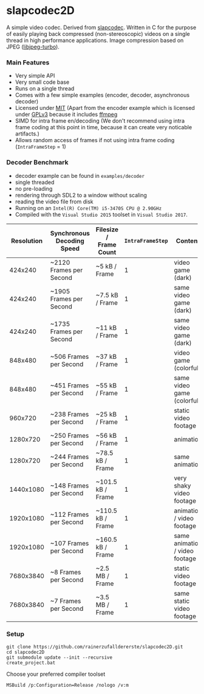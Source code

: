 # slapcodec2D
A simple video codec. Derived from [slapcodec](https://github.com/rainerzufalldererste/slapcodec). Written in C for the purpose of easily playing back compressed (non-stereoscopic) videos on a single thread in high performance applications. Image compression based on JPEG ([libjpeg-turbo](https://libjpeg-turbo.org/)).

### Main Features
- Very simple API
- Very small code base
- Runs on a single thread
- Comes with a few simple examples (encoder, decoder, asynchronous decoder)
- Licensed under [MIT](https://opensource.org/licenses/MIT) (Apart from the encoder example which is licensed under [GPLv3](https://www.gnu.org/licenses/quick-guide-gplv3.html) because it includes [ffmpeg](https://www.ffmpeg.org/)
- SIMD for intra frame en/decoding (We don't recommend using intra frame coding at this point in time, because it can create very noticable artifacts.)
- Allows random access of frames if not using intra frame coding (`IntraFrameStep` = 1)

### Decoder Benchmark
 - decoder example can be found in `examples/decoder`
 - single threaded
 - no pre-loading
 - rendering through SDL2 to a window without scaling
 - reading the video file from disk
 - Running on an `Intel(R) Core(TM) i5-3470S CPU @ 2.90GHz`
 - Compiled with the `Visual Studio 2015` toolset in `Visual Studio 2017`.

Resolution | Synchronous Decoding Speed | Filesize / Frame Count | `IntraFrameStep` | Content | Quality / IFrameQuality
-- | -- | -- | -- | -- | --
424x240 | ~2120 Frames per Second | ~5 kB / Frame | 1 | video game (dark) | 20 / -
424x240 | ~1905 Frames per Second | ~7.5 kB / Frame | 1 | same video game (dark) | 50 / -
424x240 | ~1735 Frames per Second | ~11 kB / Frame | 1 | same video game (dark) | 75 / -
848x480 | ~506 Frames per Second | ~37 kB / Frame | 1 | video game (colorful) | 50 / -
848x480 | ~451 Frames per Second | ~55 kB / Frame | 1 | same video game (colorful) | 75 / -
960x720 | ~238 Frames per Second | ~25 kB / Frame | 1 | static video footage | 75 / -
1280x720 | ~250 Frames per Second | ~56 kB / Frame | 1 | animation | 50 / -
1280x720 | ~244 Frames per Second | ~78.5 kB / Frame | 1 | same animation | 75 / -
1440x1080 | ~148 Frames per Second | ~101.5 kB / Frame | 1 | very shaky video footage | 75 / -
1920x1080 | ~112 Frames per Second | ~110.5 kB / Frame | 1 | animation / video footage | 50 / -
1920x1080 | ~107 Frames per Second | ~160.5 kB / Frame | 1 | same animation / video footage | 75 / -
7680x3840 | ~8 Frames per Second | ~2.5 MB / Frame | 1 | static video footage | 50 / -
7680x3840 | ~7 Frames per Second | ~3.5 MB / Frame | 1 | same static video footage | 75 / -

### Setup
```
git clone https://github.com/rainerzufalldererste/slapcodec2D.git
cd slapcodec2D
git submodule update --init --recursive
create_project.bat
```
Choose your preferred compiler toolset
```
MSBuild /p:Configuration=Release /nologo /v:m
```